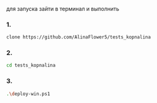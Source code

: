 для запуска зайти в терминал и выполнить 
### 1.
```bash
clone https://github.com/AlinaFlower5/tests_kopnalina
```
### 2. 
```bash
cd tests_kopnalina
```
### 3. 
```bash
.\deploy-win.ps1
```
